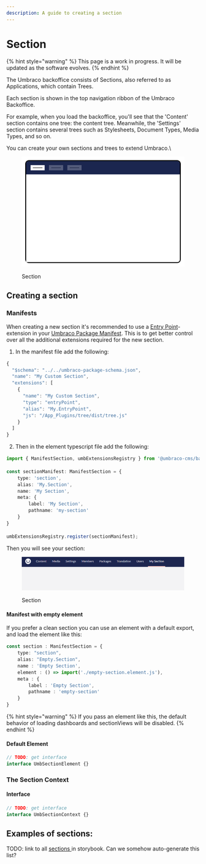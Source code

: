 ```yaml
---
description: A guide to creating a section
---
```


# Section

{% hint style="warning" %}
This page is a work in progress. It will be updated as the software evolves.
{% endhint %}

The Umbraco backoffice consists of Sections, also referred to as Applications, which contain Trees.

Each section is shown in the top navigation ribbon of the Umbraco Backoffice.

For example, when you load the backoffice, you'll see that the 'Content' section contains one tree: the content tree. Meanwhile, the 'Settings' section contains several trees such as Stylesheets, Document Types, Media Types, and so on.

You can create your own sections and trees to extend Umbraco.\


<figure><img src="../../../.gitbook/assets/section.svg" alt=""><figcaption><p>Section</p></figcaption></figure>

## **Creating a section**

### **Manifests**

When creating a new section it's recommended to use a [Entry Point](../../extension-registry/entry-point.md)-extension in your [Umbraco Package Manifest](../../package-manifest.md). This is to get better control over all the additional extensions required for the new section.

1. In the manifest file add the following:&#x20;

```typescript
{
  "$schema": "../../umbraco-package-schema.json",
  "name": "My Custom Section",
  "extensions": [
    {
      "name": "My Custom Section",
      "type": "entryPoint",
      "alias": "My.EntryPoint",
      "js": "/App_Plugins/tree/dist/tree.js"
    }
  ]
}

```

2. Then in the element typescript file add the following:

```typescript
import { ManifestSection, umbExtensionsRegistry } from '@umbraco-cms/backoffice/extension-registry';

const sectionManifest: ManifestSection = {
    type: 'section',
    alias: 'My.Section',
    name: 'My Section',
    meta: {
        label: 'My Section',
        pathname: 'my-section'
    }
}

umbExtensionsRegistry.register(sectionManifest);
```

Then you will see your section:

<figure><img src="../../../.gitbook/assets/section-empty.png" alt=""><figcaption><p>Section</p></figcaption></figure>

#### **Manifest with empty element**&#x20;

If you prefer a clean section you can use an element with a default export, and load the element like this:

```typescript
const section : ManifestSection = {
    type: "section",
    alias: "Empty.Section",
    name : 'Empty Section',
    element : () => import('./empty-section.element.js'),
    meta : {
        label : 'Empty Section',
        pathname : 'empty-section'
    }
}
```

{% hint style="warning" %}
If you pass an element like this, the default behavior of loading dashboards and sectionViews will be disabled.
{% endhint %}

#### **Default Element**

```typescript
// TODO: get interface
interface UmbSectionElement {}
```

### The Section Context <a href="#the-section-context" id="the-section-context"></a>

#### **Interface**

```typescript
// TODO: get interface
interface UmbSectionContext {}
```

## Examples of sections: <a href="#examples-of-sections" id="examples-of-sections"></a>

TODO: link to all [sections ](https://apidocs.umbraco.com/v14/ui/?path=/docs/umb-section-main--docs)in storybook. Can we somehow auto-generate this list?
